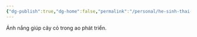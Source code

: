 ```yaml
---
{"dg-publish":true,"dg-home":false,"permalink":"/personal/he-sinh-thai-ao-ca/anh-sang-mat-troi/","dgPassFrontmatter":true,"noteIcon":"","updated":"2025-01-14T22:28:21.663+07:00"}
---
```


Ánh nắng giúp cây cỏ trong ao phát triển.